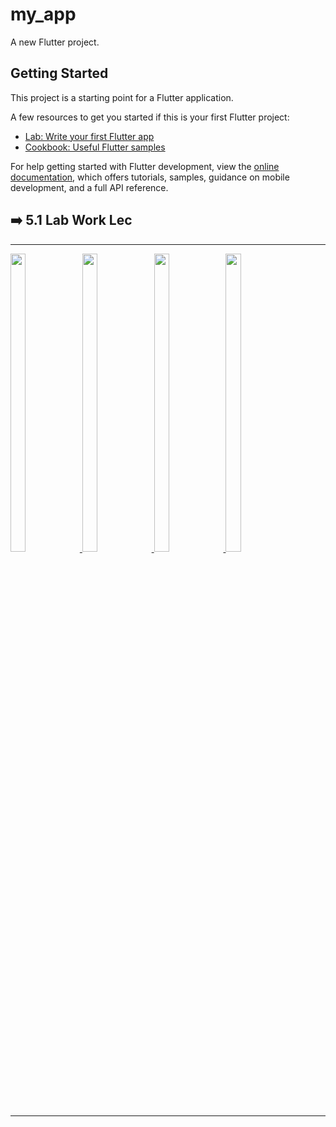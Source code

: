 # my_app

A new Flutter project.

## Getting Started

This project is a starting point for a Flutter application.

A few resources to get you started if this is your first Flutter project:

- [Lab: Write your first Flutter app](https://docs.flutter.dev/get-started/codelab)
- [Cookbook: Useful Flutter samples](https://docs.flutter.dev/cookbook)

For help getting started with Flutter development, view the
[online documentation](https://docs.flutter.dev/), which offers tutorials,
samples, guidance on mobile development, and a full API reference.
<h2>➡️ 5.1 Lab Work Lec</h2>
<hr>
<p>
  <a href ="https://github.com/Prafulpatnecha/my_app">
    <img src="https://github.com/Prafulpatnecha/flutter_application_1/assets/144161200/d09c7615-f123-4f70-b627-5d2091437968" width="22%" Height="35%">
    <img src="https://github.com/Prafulpatnecha/flutter_application_1/assets/144161200/b90cca26-c318-4a55-bff7-1160214c68b9" width="22%" Height="35%">
    <img src="https://github.com/Prafulpatnecha/flutter_application_1/assets/144161200/4de784ad-f7a1-4527-ae99-808a51fdfa4e" width="22%" Height="35%">
    <img src="https://github.com/Prafulpatnecha/my_app/assets/144161200/ad0c328c-67a6-4c15-8b8a-aa915d74217c" width="22%" Height="35%">
  </a>
  </p>
<hr>
